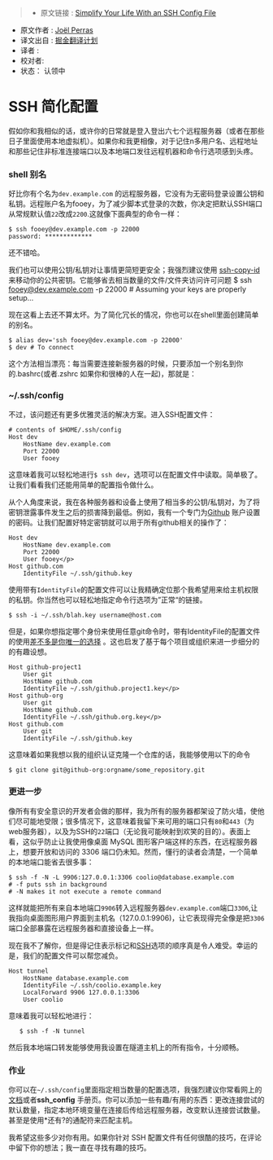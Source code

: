 >* 原文链接 : [Simplify Your Life With an SSH Config File](http://nerderati.com/2011/03/17/simplify-your-life-with-an-ssh-config-file/)
* 原文作者 : [Joël Perras](http://nerderati.com/about/)
* 译文出自 : [掘金翻译计划](https://github.com/xitu/gold-miner)
* 译者 : 
* 校对者: 
* 状态： 认领中

# SSH 简化配置

假如你和我相似的话，或许你的日常就是登入登出六七个远程服务器（或者在那些日子里面使用本地虚拟机）。如果你和我更相像，对于记住n多用户名、远程地址和那些记住非标准连接端口以及本地端口发往远程机器和命令行选项感到头疼。

### shell 别名

好比你有个名为`dev.example.com` 的远程服务器，它没有为无密码登录设置公钥和私钥。远程账户名为fooey，为了减少脚本式登录的次数，你决定把默认SSH端口从常规默认值`22`改成`2200`.这就像下面典型的命令一样：

    $ ssh fooey@dev.example.com -p 22000
    password: *************

还不错哈。

我们也可以使用公钥/私钥对让事情更简短更安全；我强烈建议使用 [ssh-copy-id](http://linux.die.net/man/1/ssh-copy-id)来移动你的公共密钥。它能够省去相当数量的文件/文件夹访问许可问题
    $ ssh fooey@dev.example.com -p 22000
    # Assuming your keys are properly setup…

现在这看上去还不算太坏。为了简化冗长的情况，你也可以在shell里面创建简单的别名。

    $ alias dev='ssh fooey@dev.example.com -p 22000'
    $ dev # To connect

这个方法相当漂亮：每当需要连接新服务器的时候，只要添加一个别名到你的.bashrc(或者.zshrc 如果你和很棒的人在一起)，那就是：

### ~/.ssh/config

不过，该问题还有更多优雅灵活的解决方案。进入SSH配置文件：

    # contents of $HOME/.ssh/config
    Host dev
        HostName dev.example.com
        Port 22000
        User fooey


这意味着我可以轻松地进行`$ ssh dev`，选项可以在配置文件中读取。简单极了。让我们看看我们还能用简单的配置指令做什么。


从个人角度来说，我在各种服务器和设备上使用了相当多的公钥/私钥对，为了将密钥泄露事件发生之后的损害降到最低。例如，我有一个专门为[Github](https://github.com/jperras) 账户设置的密码。让我们配置好特定密钥就可以用于所有github相关的操作了：

    Host dev
        HostName dev.example.com
        Port 22000
        User fooey</p>
    Host github.com
        IdentityFile ~/.ssh/github.key


使用带有`IdentityFile`的配置文件可以让我精确定位那个我希望用来给主机权限的私钥。你当然也可以轻松地指定命令行选项为”正常“的链接。

    $ ssh -i ~/.ssh/blah.key username@host.com



但是，如果你想指定哪个身份来使用任意git命令时，带有IdentityFile的配置文件的使用[差不多是你唯一的选择](https://git.wiki.kernel.org/index.php/GitTips#How_to_pass_ssh_options_in_git.3F) 。这也启发了基于每个项目或组织来进一步细分的的有趣设想。

    Host github-project1
        User git
        HostName github.com
        IdentityFile ~/.ssh/github.project1.key</p>
    Host github-org
        User git
        HostName github.com
        IdentityFile ~/.ssh/github.org.key</p>
    Host github.com
        User git
        IdentityFile ~/.ssh/github.key


这意味着如果我想以我的组织认证克隆一个仓库的话，我能够使用以下的命令


    $ git clone git@github-org:orgname/some_repository.git


### 更进一步


像所有有安全意识的开发者会做的那样，我为所有的服务器都架设了防火墙，使他们尽可能地受限；很多情况下，这意味着我留下来可用的端口只有`80`和`443`（为web服务器），以及为SSH的`22`端口（无论我可能映射到欢笑的目的）。表面上看，这似乎防止让我使用像桌面 MySQL 图形客户端这样的东西，在远程服务器上，想要开放和访问的 3306 端口仍未知。然而，懂行的读者会清楚，一个简单的本地端口能省去很多事：

    $ ssh -f -N -L 9906:127.0.0.1:3306 coolio@database.example.com
    # -f puts ssh in background
    # -N makes it not execute a remote command



这样就能把所有来自本地端口`9906`转入远程服务器`dev.example.com`端口`3306`,让我指向桌面图形用户界面到主机名（127.0.0.1:9906)，让它表现得完全像是把`3306`端口全部暴露在远程服务器和直接设备上一样。


现在我不了解你，但是得记住表示标记和[SSH](http://linux.die.net/man/1/ssh)选项的顺序真是令人难受。幸运的是，我们的配置文件可以帮您减负。

    Host tunnel
        HostName database.example.com
        IdentityFile ~/.ssh/coolio.example.key
        LocalForward 9906 127.0.0.1:3306
        User coolio



意味着我可以轻松地进行：
```
   $ ssh -f -N tunnel

```
然后我本地端口转发能够使用我设置在隧道主机上的所有指令，十分顺畅。

### 作业


你可以在`~/.ssh/config`里面指定相当数量的配置选项，我强烈建议你常看网上的[文档](http://linux.die.net/man/5/ssh_config)或者**ssh_config** 手册页。你可以添加一些有趣/有用的东西：更改连接尝试的默认数量，指定本地环境变量在连接后传给远程服务器，改变默认连接尝试数量。甚至是使用*还有?的通配符来匹配主机。

我希望这些多少对你有用。如果你针对 SSH 配置文件有任何很酷的技巧，在评论中留下你的想法；我一直在寻找有趣的技巧。
